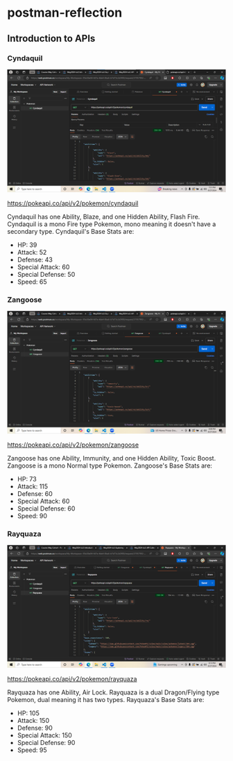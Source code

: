 # postman-reflection

## Introduction to APIs

### Cyndaquil
![Cyndaquil Postman](img/pokemonCyndaquil.png)

https://pokeapi.co/api/v2/pokemon/cyndaquil

Cyndaquil has one Ability, Blaze, and one Hidden Ability, Flash Fire. Cyndaquil is a mono Fire type Pokemon, mono meaning it doesn't have a secondary type. Cyndaquil's Base Stats are:
- HP: 39
- Attack: 52
- Defense: 43
- Special Attack: 60
- Special Defense: 50
- Speed: 65

### Zangoose
![Zangoose Postman](img/pokemonZangoose.png)

https://pokeapi.co/api/v2/pokemon/zangoose

Zangoose has one Ability, Immunity, and one Hidden Ability, Toxic Boost. Zangoose is a mono Normal type Pokemon. Zangoose's Base Stats are:
- HP: 73
- Attack: 115
- Defense: 60
- Special Attack: 60
- Special Defense: 60
- Speed: 90

### Rayquaza
![Rayquaza Postman](img/pokemonRayquaza.png)

https://pokeapi.co/api/v2/pokemon/rayquaza

Rayquaza has one Ability, Air Lock. Rayquaza is a dual Dragon/Flying type Pokemon, dual meaning it has two types. Rayquaza's Base Stats are:
- HP: 105
- Attack: 150
- Defense: 90
- Special Attack: 150
- Special Defense: 90
- Speed: 95

